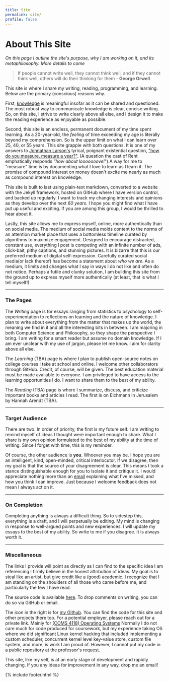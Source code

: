 ```yaml
---
title: Site
permalink: site/
profile: false
---
```

# About This Site
*On this page I outline the site's purpose, why I am working on it, and its metaphilosophy. More details to come*

> If people cannot write well, they cannot think well, and if they cannot think well, others will do their thinking for them - **George Orwell** 

This site is where I share my writing, reading, programming, and learning. Below are the primary (conscious) reasons why. 

First, [knowledge](https://en.wikipedia.org/wiki/Knowledge) is meaningful insofar as it can be shared and questioned. The most robust way to communicate knowledge is clear, concise writing. So, on this site, I strive to write clearly above all else, and I design it to make the reading experience as enjoyable as possible. 

Second, this site is an endless, permanent document of my time spent learning. As a 20-year-old, the *feeling* of time exceeding my age is literally beyond my comprehension. So is the upper limit on what I can learn over 25, 40, or 55 years. This site grapple with both questions. It is one of my answers to [Johnathan Larson's](https://en.wikipedia.org/wiki/Jonathan_Larson) lyrical, poignant existential question, ["how do you measure, measure a year?"](https://youtu.be/hj7LRuusFqo?t=33). (A question the cast of Rent emphatically responds *"how about looooooove!*").A way for me to "measure" time is by documenting what I love to learn as I learn it. The promise of compound interest on money doesn't excite me nearly as much as compound interest on knowledge. 

This site is built to last using plain-text markdown, converted to a website with the Jekyll framework, hosted on GitHub where I have version control, and backed up regularly. I want to track my changing interests and opinions as they develop over the next *60 years*. I hope you might find what I have put up useful and exciting. If you are among this group, I would be thrilled to hear about it.
 
Lastly, this site allows me to express myself, online, more authentically than on social media. The medium of social media molds content to the norms of an attention market place that uses a bottomless timeline curated by algorithms to maximize engagement. Designed to encourage distracted, constant use, everything I post is competing with an infinite number of ads, click-bait, pithy captions, and stunning pictures. It is bizarre that this is our preferred medium of digital self-expression. Carefully curated social media(or lack thereof) has become a statement about *who we are*. As a medium, it limits and changes what I say in ways I do not like and often do not notice. Perhaps a futile and clunky solution, I am building this site from the ground up to express myself more authentically (at least, that is what I tell myself!).

---
### The Pages
 The *Writing* page is for essays ranging from statistics to psychology to self-experimentation to reflections on learning and the nature of knowledge. I plan to write about everything from the matter that makes up the world, the meaning we find in it and all the interesting bits in between. I am majoring in both Computer Science and Philosophy, so they shape the perspective I bring.  I am writing for a smart reader but assume no domain knowledge. If I am ever unclear with my use of jargon, please let me know. I aim for clarity above all else. 

 The *Learning* (TBA) page is where I plan to publish open-source notes on college courses I take at school and online. I welcome other collaborators through GitHub. Credit, of course, will be given. The best education material must be made available to everyone. I am privileged to have access to the learning opportunities I do. I want to share them to the best of my ability. 

 The *Reading* (TBA) page is where I summarize, discuss, and criticize important books and articles I read. The first is on Eichmann in Jerusalem by Hannah Arendt (TBA).  

---
### Target Audience 
There are two. In order of priority, the first is my future self. I am writing to remind myself of ideas I thought were important enough to share. What I share is my own opinion formulated to the best of my ability at the time of writing. Since I forget with time, this is my reminder. 

Of course, the other audience is **you**. Whoever you may be. I hope you are an intelligent, kind, open-minded, critical interlocutor.  If we disagree, then my goal is that the source of your disagreement is clear. This means I took a stance distinguishable enough for you to isolate it and critique it. I would appreciate nothing more than an [email](mailto:arman.jindal@columbia.edu) explaining what I've missed, and how you think I can improve. Just because I welcome feedback does not mean I always act on it. 

---
### On Completion 
Completing anything is always a difficult thing. So to sidestep this, everything is a draft, and I will perpetually be editing. My mind is changing in response to well-argued points and new experiences. I will update my essays to the best of my ability.  So write to me if you disagree. It is always worth it. 

---
### Miscellaneous 
The links I provide will point as directly as I can find to the specific idea I am referencing I firmly believe in the honest attribution of ideas. My goal is to steal like an artist, but give credit like a (good) academic. I recognize that I am standing on the shoulders of all those who came before me, and particularly the few I have read. 

The source code is available [here](https://github.com/armanjindal/armanjindal.github.io). To drop comments on writing, you can do so via GitHub or email. 


The icon in the right is for [my Github](https://github.com/armanjindal/armanjindal.github.io).  You can find the code for this site and other projects there too. For a potential employer, please reach out for a private link. Mainly for [(COMS 4118) Operating Systems](http://www.cs.columbia.edu/~jae/4118/) Normally I do not care much for code produced for coursework, but my experience taking OS where we did significant Linux kernel hacking that included implementing a custom scheduler, concurrent kernel level key-value store, custom file system, and more, is work I am proud of. However, I cannot put my code in a public repository at the professor's request. 

This site, like my self, is at an early stage of development and rapidly changing.  If you any ideas for improvement in any way, drop me an email! 

{% include footer.html %}
